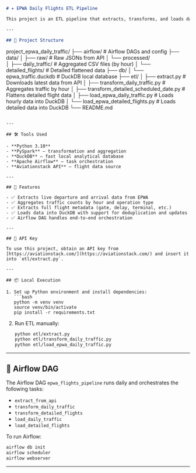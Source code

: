 

```markdown
# ✈️ EPWA Daily Flights ETL Pipeline

This project is an ETL pipeline that extracts, transforms, and loads data about flights related to the **Warsaw Chopin Airport (EPWA)** using the [Aviationstack API](https://aviationstack.com/). It stores and analyzes both detailed and aggregated flight traffic using **PySpark**, **DuckDB**, and **Apache Airflow**.

---

## 📁 Project Structure

```
project_epwa_daily_traffic/
├── airflow/            # Airflow DAGs and config
├── data/
│   ├── raw/            # Raw JSONs from API
│   └── processed/      
│       ├── daily_traffic/         # Aggregated CSV files (by hour)
│       └── detailed_flights/      # Detailed flattened data
├── db/
│   └── epwa_traffic.duckdb        # DuckDB local database
├── etl/
│   ├── extract.py                 # Downloads latest data from API
│   ├── transform_daily_traffic.py      # Aggregates traffic by hour
│   ├── transform_detailed_scheduled_date.py # Flattens detailed flight data
│   ├── load_epwa_daily_traffic.py         # Loads hourly data into DuckDB
│   └── load_epwa_detailed_flights.py      # Loads detailed data into DuckDB
└── README.md
```

---

## 🛠️ Tools Used

- **Python 3.10**
- **PySpark** – transformation and aggregation
- **DuckDB** – fast local analytical database
- **Apache Airflow** – task orchestration
- **Aviationstack API** – flight data source

---

## 🚀 Features

- ✅ Extracts live departure and arrival data from EPWA
- ✅ Aggregates traffic counts by hour and operation type
- ✅ Extracts full flight metadata (gate, delay, terminal, etc.)
- ✅ Loads data into DuckDB with support for deduplication and updates
- ✅ Airflow DAG handles end-to-end orchestration

---

## 🔐 API Key

To use this project, obtain an API key from [https://aviationstack.com/](https://aviationstack.com/) and insert it into `etl/extract.py`.

---

## 📦 Local Execution

1. Set up Python environment and install dependencies:
   ```bash
   python -m venv venv
   source venv/bin/activate
   pip install -r requirements.txt
   ```

2. Run ETL manually:
   ```bash
   python etl/extract.py
   python etl/transform_daily_traffic.py
   python etl/load_epwa_daily_traffic.py
   ```

---

## 🧪 Airflow DAG

The Airflow DAG `epwa_flights_pipeline` runs daily and orchestrates the following tasks:

- `extract_from_api`
- `transform_daily_traffic`
- `transform_detailed_flights`
- `load_daily_traffic`
- `load_detailed_flights`

To run Airflow:
```bash
airflow db init
airflow scheduler
airflow webserver
```

---
